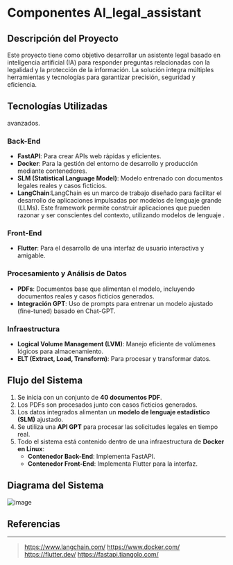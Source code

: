 # Componentes AI_legal_assistant 


## Descripción del Proyecto
Este proyecto tiene como objetivo desarrollar un asistente legal basado en inteligencia artificial (IA) para responder preguntas relacionadas con la legalidad y la protección de la información. La solución integra múltiples herramientas y tecnologías para garantizar precisión, seguridad y eficiencia.

## Tecnologías Utilizadas
avanzados.
### Back-End
- **FastAPI**: Para crear APIs web rápidas y eficientes.
- **Docker**: Para la gestión del entorno de desarrollo y producción mediante contenedores.
- **SLM (Statistical Language Model)**: Modelo entrenado con documentos legales reales y casos ficticios.
- **LangChain**:LangChain es un marco de trabajo diseñado para facilitar el desarrollo de aplicaciones impulsadas por modelos de lenguaje grande (LLMs). Este framework permite construir aplicaciones que pueden razonar y ser conscientes del contexto, utilizando modelos de lenguaje .

### Front-End
- **Flutter**: Para el desarrollo de una interfaz de usuario interactiva y amigable.

### Procesamiento y Análisis de Datos
- **PDFs**: Documentos base que alimentan el modelo, incluyendo documentos reales y casos ficticios generados.
- **Integración GPT**: Uso de prompts para entrenar un modelo ajustado (fine-tuned) basado en Chat-GPT.

### Infraestructura
- **Logical Volume Management (LVM)**: Manejo eficiente de volúmenes lógicos para almacenamiento.
- **ELT (Extract, Load, Transform)**: Para procesar y transformar datos.

## Flujo del Sistema

1. Se inicia con un conjunto de **40 documentos PDF**.
2. Los PDFs son procesados junto con casos ficticios generados.
3. Los datos integrados alimentan un **modelo de lenguaje estadístico (SLM)** ajustado.
4. Se utiliza una **API GPT** para procesar las solicitudes legales en tiempo real.
5. Todo el sistema está contenido dentro de una infraestructura de **Docker en Linux**:
   - **Contenedor Back-End**: Implementa FastAPI.
   - **Contenedor Front-End**: Implementa Flutter para la interfaz.

## Diagrama del Sistema
![image](https://github.com/user-attachments/assets/0a6496ef-8d08-475c-a579-cb053fbb1c53)


## Referencias
------------
>https://www.langchain.com/
>https://www.docker.com/
>https://flutter.dev/
>https://fastapi.tiangolo.com/

